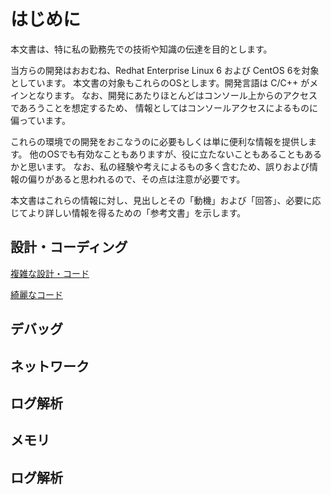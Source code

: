 
# はじめに
本文書は、特に私の勤務先での技術や知識の伝達を目的とします。

当方らの開発はおおむね、Redhat Enterprise Linux 6 および CentOS 6を対象としています。
本文書の対象もこれらのOSとします。開発言語は C/C++ がメインとなります。
なお、開発にあたりほとんどはコンソール上からのアクセスであろうことを想定するため、
情報としてはコンソールアクセスによるものに偏っています。

これらの環境での開発をおこなうのに必要もしくは単に便利な情報を提供します。
他のOSでも有効なこともありますが、役に立たないこともあることもあるかと思います。
なお、私の経験や考えによるもの多く含むため、誤りおよび情報の偏りがあると思われるので、その点は注意が必要です。

本文書はこれらの情報に対し、見出しとその「動機」および「回答」、必要に応じてより詳しい情報を得るための「参考文書」を示します。

## 設計・コーディング

[複雑な設計・コード](complex_design_and_code.md)

[綺麗なコード](beautiful_code.md)

## デバッグ

## ネットワーク

## ログ解析

## メモリ

## ログ解析
